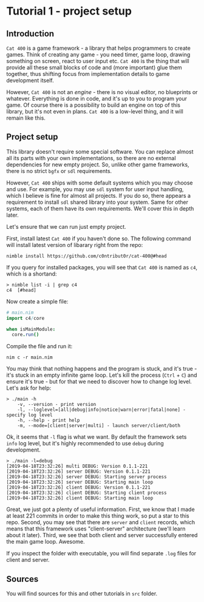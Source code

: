 
Tutorial 1 - project setup
==========================

Introduction
------------

`Cat 400` is a game framework - a library that helps programmers to create games. Think of creating any game - you need timer, game loop, drawing something on screen, react to user input etc. `Cat 400` is the thing that will provide all these small blocks of code and (more important) glue them together, thus shifting focus from implementation details to game development itself.

However, `Cat 400` is not an _engine_ - there is no visual editor, no blueprints or whatever. Everything is done in code, and it's up to you to program your game. Of course there is a possibility to build an engine on top of this library, but it's not even in plans. `Cat 400` is a low-level thing, and it will remain like this.

Project setup
-------------

This library doesn't require some special software. You can replace almost all its parts with your own implementations, so there are no external dependencies for new empty project. So, unlike other game frameworks, there is no strict `bgfx` or `sdl` requirements.

However, `Cat 400` ships with some default systems which you may choose and use. For example, you may use `sdl` system for user input handling, which I believe is fine for almost all projects. If you do so, there appears a requirement to install `sdl` shared library into your system. Same for other systems, each of them have its own requirements. We'll cover this in depth later.

Let's ensure that we can run just empty project.

First, install latest `Cat 400` if you haven't done so. The following command will install latest version of libarary right from the repo:

```
nimble install https://github.com/c0ntribut0r/cat-400@#head
```

If you query for installed packages, you will see that `Cat 400` is named as `c4`, which is a shortand:

```
> nimble list -i | grep c4
c4  [#head]
```

Now create a simple file:

```nim
# main.nim
import c4/core

when isMainModule:
  core.run()
```

Compile the file and run it:

```
nim c -r main.nim
```

You may think that nothing happens and the program is stuck, and it's true - it's stuck in an empty infinite game loop. Let's kill the process (`Ctrl` + `C`) and ensure it's true - but for that we need to discover how to change log level. Let's ask for help:

```
> ./main -h
    -v, --version - print version
    -l, --loglevel=[all|debug|info|notice|warn|error|fatal|none] - specify log level
    -h, --help - print help
    -m, --mode=[client|server|multi] - launch server/client/both
```

Ok, it seems that `-l` flag is what we want. By default the framework sets `info` log level, but it's highly recommended to use `debug` during development.

```
> ./main -l=debug
[2019-04-18T23:32:26] multi DEBUG: Version 0.1.1-221
[2019-04-18T23:32:26] server DEBUG: Version 0.1.1-221
[2019-04-18T23:32:26] server DEBUG: Starting server process
[2019-04-18T23:32:26] server DEBUG: Starting main loop
[2019-04-18T23:32:26] client DEBUG: Version 0.1.1-221
[2019-04-18T23:32:26] client DEBUG: Starting client process
[2019-04-18T23:32:26] client DEBUG: Starting main loop
```

Great, we just got a plenty of useful information. First, we know that I made at least 221 commits in order to make this thing work, so put a star to this repo. Second, you may see that there are `server` and `client` records, which means that this framework uses "client-server" architecture (we'll learn about it later). Third, we see that both client and server successfully entered the main game loop. Awesome.

If you inspect the folder with executable, you will find separate `.log` files for client and server.

Sources
-------

You will find sources for this and other tutorials in `src` folder.
